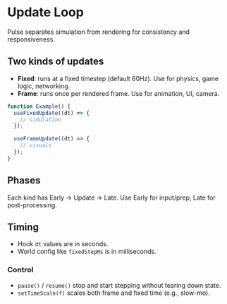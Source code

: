 # Update Loop

Pulse separates simulation from rendering for consistency and responsiveness.

## Two kinds of updates

- **Fixed**: runs at a fixed timestep (default 60Hz). Use for physics, game logic, networking.
- **Frame**: runs once per rendered frame. Use for animation, UI, camera.

```ts
function Example() {
  useFixedUpdate((dt) => {
    // simulation
  });

  useFrameUpdate((dt) => {
    // visuals
  });
}
```

## Phases

Each kind has Early → Update → Late. Use Early for input/prep, Late for post-processing.

## Timing

- Hook `dt` values are in seconds.
- World config like `fixedStepMs` is in milliseconds.

### Control

- `pause()` / `resume()` stop and start stepping without tearing down state.
- `setTimeScale(f)` scales both frame and fixed time (e.g., slow-mo).

